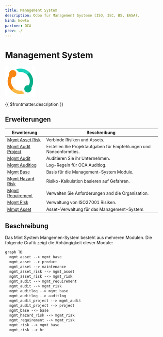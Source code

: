 ```yaml
---
title: Management System
description: Odoo für Management Systeme (ISO, IEC, BS, EASA).
kind: howto
partner: OCA
prev: ./
---
```

# Management System
![icons_odoo_sale_subscription](attachments/icons_odoo_sale_subscription.png)

{{ $frontmatter.description }}

## Erweiterungen

| Erweiterung                                     | Beschreibung                                                       |
| ----------------------------------------------- | ------------------------------------------------------------------ |
| [Mgmt Asset Risk](Mgmt%20Asset%20Risk.md)       | Verbinde Risiken und Assets.                                       |
| [Mgmt Audit Project](Mgmt%20Audit%20Project.md) | Erstellen Sie Projektaufgaben für Empfehlungen und Nonconformties. |
| [Mgmt Audit](Mgmt%20Audit.md)                   | Auditieren Sie ihr Unternehmen.                                    |
| [Mgmt Auditlog](Mgmt%20Auditlog.md)             | Log-Regeln für OCA Auditlog.                                       |
| [Mgmt Base](Mgmt%20Base.md)                     | Basis für die Management-System Module.                            |
| [Mgmt Hazard Risk](Mgmt%20Hazard%20Risk.md)     | Risiko-Kalkulation basieren auf Gefahren.                          |
| [Mgmt Requirement](Mgmt%20Requirement.md)       | Verwalten Sie Anforderungen and die Organisation.                  |
| [Mgmt Risk](Mgmt%20Risk.md)                     | Verwaltung von ISO27001 Risiken.                                   |
| [Mmgt Asset](Mmgt%20Asset.md)                   | Asset-Verwaltung für das Management-System.                        |

## Beschreibung

Das Mint System Mangemen-System besteht aus mehreren Modulen. Die folgende Grafik zeigt die Abhängigkeit dieser Module:

```mermaid
graph TD
  mgmt_asset --> mgmt_base
  mgmt_asset --> product
  mgmt_asset --> maintenance
  mgmt_asset_risk --> mgmt_asset
  mgmt_asset_risk --> mgmt_risk
  mgmt_audit --> mgmt_requirement
  mgmt_audit --> mgmt_risk
  mgmt_auditlog --> mgmt_base
  mgmt_auditlog --> auditlog
  mgmt_audit_project --> mgmt_audit
  mgmt_audit_project --> project
  mgmt_base --> base
  mgmt_hazard_risk --> mgmt_risk
  mgmt_requirement --> mgmt_risk
  mgmt_risk --> mgmt_base
  mgmt_risk --> hr
```
